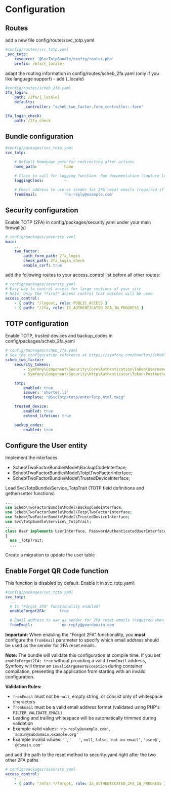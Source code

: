 # Configuration

## Routes

add a new file config/routes/svc_totp.yaml

```yaml
#config/routes/svc_totp.yaml
_svc_totp:
    resource: '@SvcTotpBundle/config/routes.php'
    prefix: /mfa/{_locale}
```

adapt the routing information in config/routes/scheb_2fa.yaml (only if you like language support) - add {_locale}

```yaml
#config/routes/scheb_2fa.yaml
2fa_login:
    path: /2fa/{_locale}
    defaults:
        _controller: "scheb_two_factor.form_controller::form"

2fa_login_check:
    path: /2fa_check
```

## Bundle configuration
```yaml
#config/packages/svc_totp.yaml
svc_totp:

    # Default Homepage path for redirecting after actions
    home_path:            home

    # Class to call for logging function. See documentation (capture logging) for more information
    loggingClass:         ~

    # Email address to use as sender for 2FA reset emails (required if enableForgot2FA is true)
    fromEmail:            'no-reply@example.com'
```

## Security configuration

Enable TOTP (2FA) in config/packages/security.yaml under your main firewall(s)
```yaml
# config/packages/security.yaml
main:
    ...
    two_factor:
        auth_form_path: 2fa_login
        check_path: 2fa_login_check
        enable_csrf: true
```

add the following routes to your access_control list before all other routes: 
```yaml
# config/packages/security.yaml
# Easy way to control access for large sections of your site
# Note: Only the *first* access control that matches will be used
access_control:
    - { path: ^/logout, role: PUBLIC_ACCESS }
    - { path: ^/2fa, role: IS_AUTHENTICATED_2FA_IN_PROGRESS }    
```

## TOTP configuration

Enable TOTP, trusted devices and backup_codes in config/packages/scheb_2fa.yaml
```yaml
# config/packages/scheb_2fa.yaml
# See the configuration reference at https://symfony.com/bundles/SchebTwoFactorBundle/6.x/configuration.html
scheb_two_factor:
    security_tokens:
        - Symfony\Component\Security\Core\Authentication\Token\UsernamePasswordToken
        - Symfony\Component\Security\Http\Authenticator\Token\PostAuthenticationToken

    totp:
        enabled: true
        issuer: 'shorter.li'
        template: "@SvcTotp/totp/enterTotp.html.twig"

    trusted_device:
        enabled: true
        extend_lifetime: true

    backup_codes:
        enabled: true
```       

## Configure the User entity

Implement the interfaces
* Scheb\TwoFactorBundle\Model\BackupCodeInterface;
* Scheb\TwoFactorBundle\Model\Totp\TwoFactorInterface;
* Scheb\TwoFactorBundle\Model\TrustedDeviceInterface;

Load Svc\TotpBundle\Service\_TotpTrait (TOTP field definitions and gether/setter functions)


```php
...
use Scheb\TwoFactorBundle\Model\BackupCodeInterface;
use Scheb\TwoFactorBundle\Model\Totp\TwoFactorInterface;
use Scheb\TwoFactorBundle\Model\TrustedDeviceInterface;
use Svc\TotpBundle\Service\_TotpTrait;
...
class User implements UserInterface, PasswordAuthenticatedUserInterface, TwoFactorInterface, TrustedDeviceInterface, BackupCodeInterface
{
  use _TotpTrait;
  ...
```

Create a migration to update the user table

## Enable Forget QR Code function

This function is disabled by default. Enable it in svc_totp.yaml:
```yaml
#config/packages/svc_totp.yaml
svc_totp:
  ...
  # Is "Forgot 2FA" functionality enabled?
  enableForgot2FA:      true

  # Email address to use as sender for 2FA reset emails (required when enableForgot2FA is true)
  fromEmail:            'no-reply@yourdomain.com'
```

**Important:** When enabling the "Forgot 2FA" functionality, you **must** configure the `fromEmail` parameter to specify which email address should be used as the sender for 2FA reset emails.

**Note:** The bundle will validate this configuration at compile time. If you set `enableForgot2FA: true` without providing a valid `fromEmail` address, Symfony will throw an `InvalidArgumentException` during container compilation, preventing the application from starting with an invalid configuration.

**Validation Rules:**
- `fromEmail` must not be `null`, empty string, or consist only of whitespace characters
- `fromEmail` must be a valid email address format (validated using PHP's `FILTER_VALIDATE_EMAIL`)
- Leading and trailing whitespace will be automatically trimmed during validation
- Example valid values: `'no-reply@example.com'`, `'admin@subdomain.example.org'`
- Example invalid values: `''`, `'   '`, `null`, `false`, `'not-an-email'`, `'user@'`, `'@domain.com'`

and add the path to the reset method to security.yaml right after the two other 2FA paths
```yaml
# config/packages/security.yaml
access_control:
    - ...
    - { path: ^/mfa/.*/forgot, role: IS_AUTHENTICATED_2FA_IN_PROGRESS }
```
